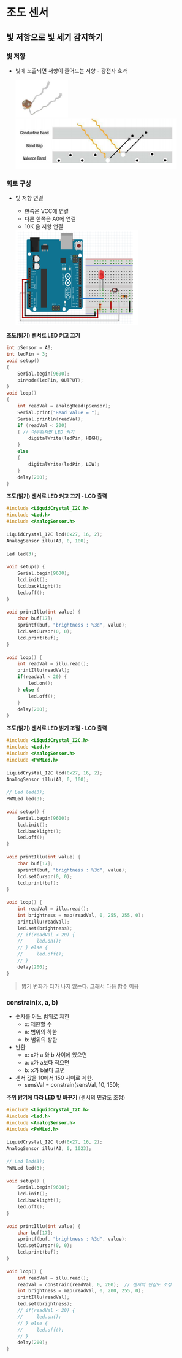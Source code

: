 # 조도 센서

  

## 빛 저항으로 빛 세기 감지하기

### 빛 저항

-   빛에 노출되면 저항이 줄어드는 저항 - 광전자 효과

    <img src="04.조도센터.assets/image-20200916131546135.png" alt="image-20200916131546135" style="zoom:80%;" />
    <img src="04.조도센터.assets/image-20200916131601734.png" alt="image-20200916131601734" style="zoom:80%;" />



### 회로 구성

-   빛 저항 연결

    -   한쪽은 VCC에 연결
    -   다른 한쪽은 A0에 연결
    -   10K 옴 저항 연결

    <img src="04.조도센터.assets/image-20200916131658034.png" alt="image-20200916131658034" style="zoom:80%;" />

  

**조도(밝기) 센서로 LED 켜고 끄기**

```c++
int pSensor = A0;
int ledPin = 3;
void setup()
{
    Serial.begin(9600);
    pinMode(ledPin, OUTPUT);
}
void loop()
{
    int readVal = analogRead(pSensor);
    Serial.print("Read Value = ");
    Serial.println(readVal);
    if (readVal < 200)
    { // 어두워지면 LED 켜기
        digitalWrite(ledPin, HIGH);
    }
    else
    {
        digitalWrite(ledPin, LOW);
    }
    delay(200);
}
```

  

**조도(밝기) 센서로 LED 켜고 끄기 - LCD 출력**

```c++
#include <LiquidCrystal_I2C.h>
#include <Led.h>
#include <AnalogSensor.h>

LiquidCrystal_I2C lcd(0x27, 16, 2);
AnalogSensor illu(A0, 0, 100);

Led led(3);

void setup() {
    Serial.begin(9600);
    lcd.init();
    lcd.backlight();
    led.off();   
}

void printIllu(int value) {
    char buf[17];
    sprintf(buf, "brightness : %3d", value);
    lcd.setCursor(0, 0);
    lcd.print(buf);
}

void loop() {
    int readVal = illu.read();
    printIllu(readVal);
    if(readVal < 20) {
        led.on();
    } else {
        led.off();
    }
    delay(200);
}
```

  

**조도(밝기) 센서로 LED 밝기 조절 - LCD 출력**

```c++
#include <LiquidCrystal_I2C.h>
#include <Led.h>
#include <AnalogSensor.h>
#include <PWMLed.h>

LiquidCrystal_I2C lcd(0x27, 16, 2);
AnalogSensor illu(A0, 0, 100);

// Led led(3);
PWMLed led(3);

void setup() {
    Serial.begin(9600);
    lcd.init();
    lcd.backlight();
    led.off();   
}

void printIllu(int value) {
    char buf[17];
    sprintf(buf, "brightness : %3d", value);
    lcd.setCursor(0, 0);
    lcd.print(buf);
}

void loop() {
    int readVal = illu.read();
    int brightness = map(readVal, 0, 255, 255, 0);
    printIllu(readVal);
    led.set(brightness);
    // if(readVal < 20) {
    //     led.on();
    // } else {
    //     led.off();
    // }
    delay(200);
}
```

>   밝기 변화가 티가 나지 않는다. 그래서 다음 함수 이용

  

### constrain(x, a, b)

-   숫자를 어느 범위로 제한
    -   x: 제한할 수
    -   a: 범위의 하한
    -   b: 범위의 상한
-   반환
    -   x: x가 a 와 b 사이에 있으면
    -   a: x가 a보다 작으면
    -   b: x가 b보다 크면
-   센서 값을 10에서 150 사이로 제한.
    -   sensVal = constrain(sensVal, 10, 150); 

  

**주위 밝기에 따라 LED 빛 바꾸기** (센서의 민감도 조정)

```c++
#include <LiquidCrystal_I2C.h>
#include <Led.h>
#include <AnalogSensor.h>
#include <PWMLed.h>

LiquidCrystal_I2C lcd(0x27, 16, 2);
AnalogSensor illu(A0, 0, 1023);

// Led led(3);
PWMLed led(3);

void setup() {
    Serial.begin(9600);
    lcd.init();
    lcd.backlight();
    led.off();   
}

void printIllu(int value) {
    char buf[17];
    sprintf(buf, "brightness : %3d", value);
    lcd.setCursor(0, 0);
    lcd.print(buf);
}

void loop() {
    int readVal = illu.read();
    readVal = constrain(readVal, 0, 200);  // 센서의 민감도 조정
    int brightness = map(readVal, 0, 200, 255, 0);
    printIllu(readVal);
    led.set(brightness);
    // if(readVal < 20) {
    //     led.on();
    // } else {
    //     led.off();
    // }
    delay(200);
}
```

